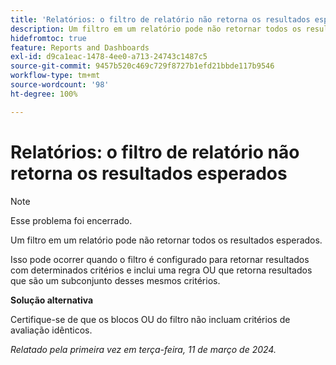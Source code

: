 ```yaml
---
title: 'Relatórios: o filtro de relatório não retorna os resultados esperados'
description: Um filtro em um relatório pode não retornar todos os resultados esperados. Uma solução alternativa está disponível.
hidefromtoc: true
feature: Reports and Dashboards
exl-id: d9ca1eac-1478-4ee0-a713-24743c1487c5
source-git-commit: 9457b520c469c729f8727b1efd21bbde117b9546
workflow-type: tm+mt
source-wordcount: '98'
ht-degree: 100%

---
```


# Relatórios: o filtro de relatório não retorna os resultados esperados

>[!NOTE]
>
>Esse problema foi encerrado.

Um filtro em um relatório pode não retornar todos os resultados esperados.

Isso pode ocorrer quando o filtro é configurado para retornar resultados com determinados critérios e inclui uma regra OU que retorna resultados que são um subconjunto desses mesmos critérios.

**Solução alternativa**

Certifique-se de que os blocos OU do filtro não incluam critérios de avaliação idênticos.

_Relatado pela primeira vez em terça-feira, 11 de março de 2024._
